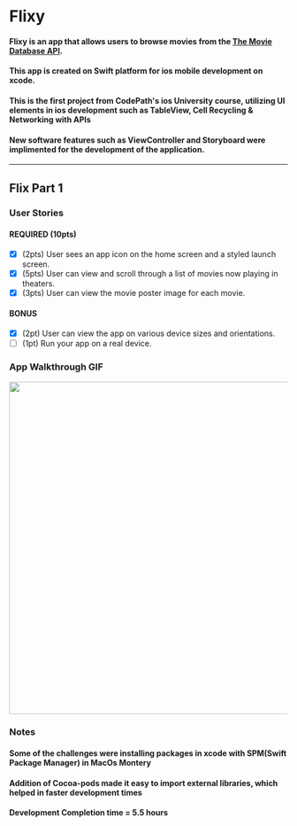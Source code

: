 # Flixy

#### Flixy is an app that allows users to browse movies from the [The Movie Database API](http://docs.themoviedb.apiary.io/#).
#### This app is created on Swift platform for ios mobile development on xcode. 
#### This is the first project from CodePath's ios University course, utilizing UI elements in ios development such as TableView, Cell Recycling & Networking with APIs
#### New software features such as ViewController and Storyboard were implimented for the development of the application.
---

## Flix Part 1

### User Stories

#### REQUIRED (10pts)
- [x] (2pts) User sees an app icon on the home screen and a styled launch screen.
- [x] (5pts) User can view and scroll through a list of movies now playing in theaters.
- [x] (3pts) User can view the movie poster image for each movie.

#### BONUS
- [x] (2pt) User can view the app on various device sizes and orientations.
- [ ] (1pt) Run your app on a real device.

### App Walkthrough GIF


<img src="https://recordit.co/Vgf9PU4ShR" width=600><br>

### Notes

#### Some of the challenges were installing packages in xcode with SPM(Swift Package Manager) in MacOs Montery
#### Addition of Cocoa-pods made it easy to import external libraries, which helped in faster development times
#### Development Completion time = 5.5 hours

